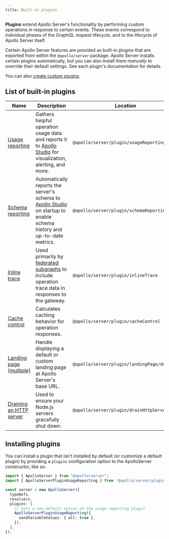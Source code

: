 ```yaml
---
title: Built-in plugins
---
```


**Plugins** extend Apollo Server's functionality by performing custom operations in response to certain events. These events correspond to individual phases of the GraphQL request lifecycle, and to the lifecycle of Apollo Server itself.

Certain Apollo Server features are provided as built-in plugins that are exported from within the `@apollo/server` package. Apollo Server installs certain plugins automatically, but you can also install them _manually_ to override their default settings. See each plugin's documentation for details.

You can also [create custom plugins](./integrations/plugins/).

## List of built-in plugins

| Name | Description | Location |
|------|---------|-------------|
| [Usage reporting](./api/plugin/usage-reporting/) | Gathers helpful operation usage data and reports it to [Apollo Studio](https://www.apollographql.com/docs/studio/) for visualization, alerting, and more. |`@apollo/server/plugin/usageReporting` |
| [Schema reporting](./api/plugin/schema-reporting/) | Automatically reports the server's schema to [Apollo Studio](https://www.apollographql.com/docs/studio/) on startup to enable schema history and up-to-date metrics. | `@apollo/server/plugin/schemaReporting` |
| [Inline trace](./api/plugin/inline-trace/) | Used primarily by [federated subgraphs](https://www.apollographql.com/docs/federation/) to include operation trace data in responses to the gateway. | `@apollo/server/plugin/inlineTrace` |
| [Cache control](./api/plugin/cache-control/) | Calculates caching behavior for operation responses. | `@apollo/server/plugin/cacheControl` |
| [Landing page (multiple)](./api/plugin/landing-pages) | Handle displaying a default or custom landing page at Apollo Server's base URL. | `@apollo/server/plugin/landingPage/default` |
| [Draining an HTTP server](./api/plugin/drain-http-server) | Used to ensure your Node.js servers gracefully shut down. | `@apollo/server/plugin/drainHttpServer`|

## Installing plugins

You can install a plugin that isn't installed by default (or customize a default plugin) by providing a `plugins` configuration option to the ApolloServer constructor, like so:

<MultiCodeBlock>

```ts
import { ApolloServer } from "@apollo/server";
import { ApolloServerPluginUsageReporting } from '@apollo/server/plugin/usageReporting';

const server = new ApolloServer({
  typeDefs,
  resolvers,
  plugins: [
    // Sets a non-default option on the usage reporting plugin
    ApolloServerPluginUsageReporting({
      sendVariableValues: { all: true },
    }),
  ],
});
```

</MultiCodeBlock>

